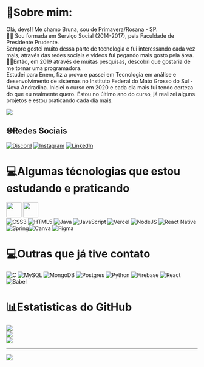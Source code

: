 # 💫Sobre mim:
Olá, devs!!
Me chamo Bruna, sou de Primavera/Rosana - SP. <br>
👩‍🎓  Sou formada em Serviço Social (2014-2017), pela Faculdade de Presidente Prudente. <br>
Sempre gostei muito dessa parte de tecnologia e fui interessando cada vez mais, através das redes sociais e vídeos fui pegando mais gosto pela área.<br>
👩‍💻Então, em 2019 através de muitas pesquisas, descobri que gostaria de me tornar uma programadora.<br>
Estudei para Enem, fiz a prova e passei em Tecnologia em análise e desenvolvimento de sistemas no Instituto Federal do Mato Grosso do Sul - Nova Andradina.
Iniciei o curso em 2020 e cada dia mais fui tendo certeza do que eu realmente quero. 
Estou no último ano do curso, já realizei alguns projetos e estou praticando cada dia mais.

![](https://tenor.com/view/cat-computer-typing-busy-gif-15481689.gif)

## 🌐Redes Sociais
[![Discord](https://img.shields.io/badge/Discord-%237289DA.svg?logo=discord&logoColor=white)](htttps://discord.gg/brunaDias#9015) [![Instagram](https://img.shields.io/badge/Instagram-%23E4405F.svg?logo=Instagram&logoColor=white)](https://instagram.com/Nadayss) [![LinkedIn](https://img.shields.io/badge/LinkedIn-%230077B5.svg?logo=linkedin&logoColor=white)](https://linkedin.com/in/bruna-dias-1b9b351b5) 

# 💻Algumas técnologias que estou estudando e praticando
<img src="https://cdn.jsdelivr.net/gh/devicons/devicon/icons/git/git-original.svg" width="40" height="40"/> <img src="https://cdn.jsdelivr.net/gh/devicons/devicon/icons/github/github-original-wordmark.svg" width="40" height="40"/><br>
![CSS3](https://img.shields.io/badge/css3-%231572B6.svg?style=for-the-badge&logo=css3&logoColor=white)  ![HTML5](https://img.shields.io/badge/html5-%23E34F26.svg?style=for-the-badge&logo=html5&logoColor=white) ![Java](https://img.shields.io/badge/java-%23ED8B00.svg?style=for-the-badge&logo=java&logoColor=white) ![JavaScript](https://img.shields.io/badge/javascript-%23323330.svg?style=for-the-badge&logo=javascript&logoColor=%23F7DF1E) ![Vercel](https://img.shields.io/badge/vercel-%23000000.svg?style=for-the-badge&logo=vercel&logoColor=white) ![NodeJS](https://img.shields.io/badge/node.js-6DA55F?style=for-the-badge&logo=node.js&logoColor=white)  ![React Native](https://img.shields.io/badge/react_native-%2320232a.svg?style=for-the-badge&logo=react&logoColor=%2361DAFB) ![Spring](https://img.shields.io/badge/spring-%236DB33F.svg?style=for-the-badge&logo=spring&logoColor=white)![Canva](https://img.shields.io/badge/Canva-%2300C4CC.svg?style=for-the-badge&logo=Canva&logoColor=white) 	![Figma](https://img.shields.io/badge/figma-%23F24E1E.svg?style=for-the-badge&logo=figma&logoColor=white)

# 💻Outras que já tive contato <br>
![C](https://img.shields.io/badge/c-%2300599C.svg?style=for-the-badge&logo=c&logoColor=white)  ![MySQL](https://img.shields.io/badge/mysql-%2300f.svg?style=for-the-badge&logo=mysql&logoColor=white) ![MongoDB](https://img.shields.io/badge/MongoDB-%234ea94b.svg?style=for-the-badge&logo=mongodb&logoColor=white) ![Postgres](https://img.shields.io/badge/postgres-%23316192.svg?style=for-the-badge&logo=postgresql&logoColor=white)  ![Python](https://img.shields.io/badge/python-3670A0?style=for-the-badge&logo=python&logoColor=ffdd54) ![Firebase](https://img.shields.io/badge/firebase-%23039BE5.svg?style=for-the-badge&logo=firebase) ![React](https://img.shields.io/badge/react-%2320232a.svg?style=for-the-badge&logo=react&logoColor=%2361DAFB)![Babel](https://img.shields.io/badge/Babel-F9DC3e?style=for-the-badge&logo=babel&logoColor=black)

# 📊Estatisticas do GitHub 
![](https://github-readme-stats.vercel.app/api?username=brunadias15&theme=tokyonight&hide_border=false&include_all_commits=false&count_private=false)<br/>
![](https://github-readme-streak-stats.herokuapp.com/?user=brunadias15&theme=tokyonight&hide_border=false)<br/>
![](https://github-readme-stats.vercel.app/api/top-langs/?username=brunadias15&theme=tokyonight&hide_border=false&include_all_commits=false&count_private=false&layout=compact)



---
[![](https://visitcount.itsvg.in/api?id=brunadias15&icon=2&color=12)](https://visitcount.itsvg.in)
